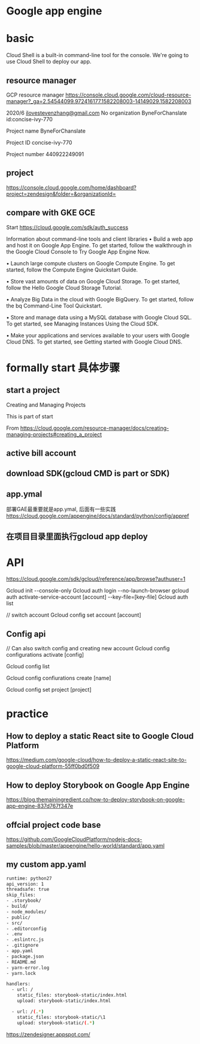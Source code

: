# Google app engine

# basic
Cloud Shell is a built-in command-line tool for the console. We're going to use Cloud Shell to deploy our app.

## resource manager
GCP resource manager
https://console.cloud.google.com/cloud-resource-manager?_ga=2.54544099.972416177.1582208003-14149029.1582208003

2020/6
ilovestevenzhang@gmail.com
No organization
	ByneForChanslate id:concise-ivy-770

Project name
ByneForChanslate

Project ID
concise-ivy-770

Project number
440922249091

## project
https://console.cloud.google.com/home/dashboard?project=zendesign&folder=&organizationId=

## compare with GKE GCE
Start
https://cloud.google.com/sdk/auth_success

Information about command-line tools and client libraries
• Build a web app and host it on Google App Engine.
To get started, follow the walkthrough in the Google Cloud Console to Try Google App Engine Now.

• Launch large compute clusters on Google Compute Engine.
To get started, follow the Compute Engine Quickstart Guide.

• Store vast amounts of data on Google Cloud Storage.
To get started, follow the Hello Google Cloud Storage Tutorial.

• Analyze Big Data in the cloud with Google BigQuery.
To get started, follow the bq Command-Line Tool Quickstart.

• Store and manage data using a MySQL database with Google Cloud SQL.
To get started, see Managing Instances Using the Cloud SDK.

• Make your applications and services available to your users with Google Cloud DNS.
To get started, see Getting started with Google Cloud DNS.

# formally start 具体步骤

## start a project
Creating and Managing Projects

This is part of start

From <https://cloud.google.com/resource-manager/docs/creating-managing-projects#creating_a_project>

## active bill account

## download SDK(gcloud CMD is part or SDK)

## app.ymal
部署GAE最重要就是app.ymal, 后面有一些实践
https://cloud.google.com/appengine/docs/standard/python/config/appref

## 在项目目录里面执行gcloud app deploy


# API
https://cloud.google.com/sdk/gcloud/reference/app/browse?authuser=1

Gcloud init --console-only
Gcloud auth login --no-launch-browser
gcloud auth activate-service-account [account] --key-file=[key-file]
Gcloud auth list

// switch account
Gcloud config set account [account]

## Config api
// Can also switch config and creating new account
Gcloud config configurations activate [config]

Gcloud config list

Gcloud config confiurations create [name]

Gcloud config set project [project]

# practice

## How to deploy a static React site to Google Cloud Platform
https://medium.com/google-cloud/how-to-deploy-a-static-react-site-to-google-cloud-platform-55ff0bd0f509

## How to deploy Storybook on Google App Engine
https://blog.themainingredient.co/how-to-deploy-storybook-on-google-app-engine-837d767f347e

## offcial project code base
https://github.com/GoogleCloudPlatform/nodejs-docs-samples/blob/master/appengine/hello-world/standard/app.yaml

## my custom app.yaml

```bash
runtime: python27
api_version: 1
threadsafe: true
skip_files:
- .storybook/
- build/
- node_modules/
- public/
- src/
- .editorconfig
- .env
- .eslintrc.js
- .gitignore
- app.yaml
- package.json
- README.md
- yarn-error.log
- yarn.lock

handlers:
  - url: /
    static_files: storybook-static/index.html
    upload: storybook-static/index.html

  - url: /(.*)
    static_files: storybook-static/\1
    upload: storybook-static/(.*)
```

https://zendesigner.appspot.com/
